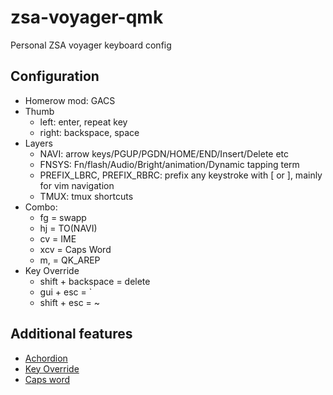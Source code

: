 # zsa-voyager-qmk

Personal ZSA voyager keyboard config

## Configuration
* Homerow mod: GACS
* Thumb
    * left: enter, repeat key
    * right: backspace, space
* Layers
    * NAVI: arrow keys/PGUP/PGDN/HOME/END/Insert/Delete etc
    * FNSYS: Fn/flash/Audio/Bright/animation/Dynamic tapping term
    * PREFIX_LBRC, PREFIX_RBRC: prefix any keystroke with [ or ], mainly for vim navigation
    * TMUX: tmux shortcuts
* Combo:
    * fg = swapp
    * hj = TO(NAVI)
    * cv = IME
    * xcv = Caps Word
    * m, = QK_AREP
* Key Override
    * shift + backspace = delete
    * gui + esc = \`
    * shift + esc = ~

## Additional features
* [Achordion](https://getreuer.info/posts/keyboards/achordion/index.html)
* [Key Override](https://docs.qmk.fm/#/feature_key_overrides)
* [Caps word](https://docs.qmk.fm/features/caps_word)
